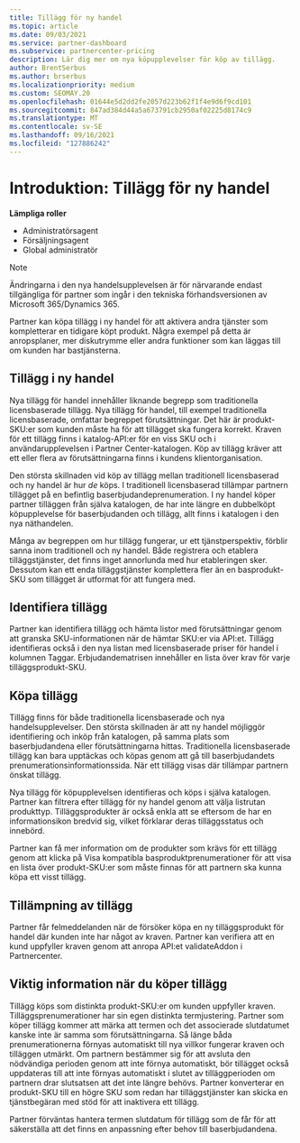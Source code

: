 ```yaml
---
title: Tillägg för ny handel
ms.topic: article
ms.date: 09/03/2021
ms.service: partner-dashboard
ms.subservice: partnercenter-pricing
description: Lär dig mer om nya köpupplevelser för köp av tillägg.
author: BrentSerbus
ms.author: brserbus
ms.localizationpriority: medium
ms.custom: SEOMAY.20
ms.openlocfilehash: 01644e5d2dd2fe2057d223b62f1f4e9d6f9cd101
ms.sourcegitcommit: 847ad384d44a5a673791cb2950af02225d8174c9
ms.translationtype: MT
ms.contentlocale: sv-SE
ms.lasthandoff: 09/16/2021
ms.locfileid: "127886242"
---
```

# <a name="introduction-new-commerce-add-ons"></a>Introduktion: Tillägg för ny handel

**Lämpliga roller**

- Administratörsagent
- Försäljningsagent
- Global administratör

> [!Note] 
> Ändringarna i den nya handelsupplevelsen är för närvarande endast tillgängliga för partner som ingår i den tekniska förhandsversionen av Microsoft 365/Dynamics 365.

Partner kan köpa tillägg i ny handel för att aktivera andra tjänster som kompletterar en tidigare köpt produkt. Några exempel på detta är anropsplaner, mer diskutrymme eller andra funktioner som kan läggas till om kunden har bastjänsterna.



## <a name="add-ons-in-new-commerce"></a>Tillägg i ny handel ## 

Nya tillägg för handel innehåller liknande begrepp som traditionella licensbaserade tillägg. Nya tillägg för handel, till exempel traditionella licensbaserade, omfattar begreppet förutsättningar. Det här är produkt-SKU:er som kunden måste ha för att tillägget ska fungera korrekt. Kraven för ett tillägg finns i katalog-API:er för en viss SKU och i användarupplevelsen i Partner Center-katalogen. Köp av tillägg kräver att ett eller flera av förutsättningarna finns i kundens klientorganisation.
 
Den största skillnaden vid köp av tillägg mellan traditionell licensbaserad och ny handel är hur *de* köps. I traditionell licensbaserad tillämpar partnern tillägget på en befintlig baserbjudandeprenumeration. I ny handel köper partner tilläggen från själva katalogen, de har inte längre en dubbelköpt köpupplevelse för baserbjudanden och tillägg, allt finns i katalogen i den nya näthandelen.

Många av begreppen om hur tillägg fungerar, ur ett tjänstperspektiv, förblir sanna inom traditionell och ny handel. Både registrera och etablera tilläggstjänster, det finns inget annorlunda med hur etableringen sker. Dessutom kan ett enda tilläggstjänster komplettera fler än en basprodukt-SKU som tillägget är utformat för att fungera med.

## <a name="identifying-add-ons"></a>Identifiera tillägg ##

Partner kan identifiera tillägg och hämta listor med förutsättningar genom att granska SKU-informationen när de hämtar SKU:er via API:et. Tillägg identifieras också i den nya listan med licensbaserade priser för handel i kolumnen Taggar. Erbjudandematrisen innehåller en lista över krav för varje tilläggsprodukt-SKU.

## <a name="purchasing-add-ons"></a>Köpa tillägg ##

Tillägg finns för både traditionella licensbaserade och nya handelsupplevelser. Den största skillnaden är att ny handel möjliggör identifiering och inköp från katalogen, på samma plats som baserbjudandena eller förutsättningarna hittas. Traditionella licensbaserade tillägg kan bara upptäckas och köpas genom att gå till baserbjudandets prenumerationsinformationssida. När ett tillägg visas där tillämpar partnern önskat tillägg.


Nya tillägg för köpupplevelsen identifieras och köps i själva katalogen. Partner kan filtrera efter tillägg för ny handel genom att välja listrutan produkttyp. Tilläggsprodukter är också enkla att se eftersom de har en informationsikon bredvid sig, vilket förklarar deras tilläggsstatus och innebörd.


Partner kan få mer information om de produkter  som krävs för ett tillägg genom att klicka på Visa kompatibla basproduktprenumerationer för att visa en lista över produkt-SKU:er som måste finnas för att partnern ska kunna köpa ett visst tillägg.


## <a name="add-on-enforcement"></a>Tillämpning av tillägg ##

Partner får felmeddelanden när de försöker köpa en ny tilläggsprodukt för handel där kunden inte har något av kraven. Partner kan verifiera att en kund uppfyller kraven genom att anropa API:et validateAddon i Partnercenter.

## <a name="important-details-when-purchasing-add-ons"></a>Viktig information när du köper tillägg ##

Tillägg köps som distinkta produkt-SKU:er om kunden uppfyller kraven. Tilläggsprenumerationer har sin egen distinkta termjustering. Partner som köper tillägg kommer att märka att termen och det associerade slutdatumet kanske inte är samma som förutsättningarna. Så länge båda prenumerationerna förnyas automatiskt till nya villkor fungerar kraven och tilläggen utmärkt. Om partnern bestämmer sig för att avsluta den nödvändiga perioden genom att inte förnya automatiskt, bör tillägget också uppdateras till att inte förnyas automatiskt i slutet av tilläggperioden om partnern drar slutsatsen att det inte längre behövs.  Partner konverterar en produkt-SKU till en högre SKU som redan har tilläggstjänster kan skicka en tjänstbegäran med stöd för att inaktivera ett tillägg.

Partner förväntas hantera termen slutdatum för tillägg som de får för att säkerställa att det finns en anpassning efter behov till baserbjudandena.


